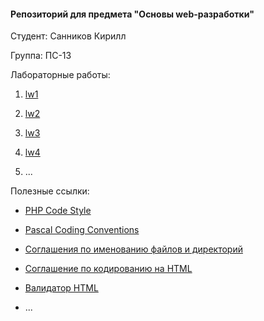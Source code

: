 #### Репозиторий для предмета "Основы web-разработки"

Студент: Санников Кирилл

Группа: ПС-13

Лабораторные работы:

1. [lw1](https://docs.google.com/document/d/1WiHjdMxhMoFl69BA21AyI-F0oIfOllnu9sP6_Wcz7HU/edit)

2. [lw2](https://docs.google.com/document/d/1QemB0A-7OHwVIW9bkMXUy-IY2CnLc1RtTgRI-4TrhBk/edit)

3. [lw3](https://docs.google.com/document/d/1XCe3int9Muk2Rxb2fhYZgqK-8ZDYKEGPjFsn6ddo7Ks/edit)

4. [lw4](https://drive.google.com/file/d/19UfT9j8KP-2bKmUtsL9lf_BzeJYDWsoq/view)
5. ...

Полезные ссылки:

* [PHP Code Style](https://docs.google.com/document/d/1Rfb0ol6OQZygOqNmT2Zc3oaDHCA04iVLs-fkX9Qy7TE/edit)

* [Pascal Coding Conventions](https://docs.google.com/document/d/1wPGWnRfzsWYKfMe_Iqt7gShDUufDpHL2ALOMBu2lXfM/edit)

* [Соглашения по именованию файлов и директорий](https://docs.google.com/document/d/1f_wphsAV-1R3iDZ-RQMLNlIzPY4AFmHnlzFIsfaMeXE/edit)
* [Соглашение по кодированию на HTML](https://drive.google.com/file/d/0BwVxw_xrDzIKdWtUNS1LWDlINTQ/view)
* [Валидатор  HTML](https://validator.w3.org/)
* ...

